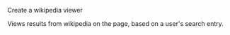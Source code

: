 Create a wikipedia viewer

Views results from wikipedia on the page, based on a user's search entry.
